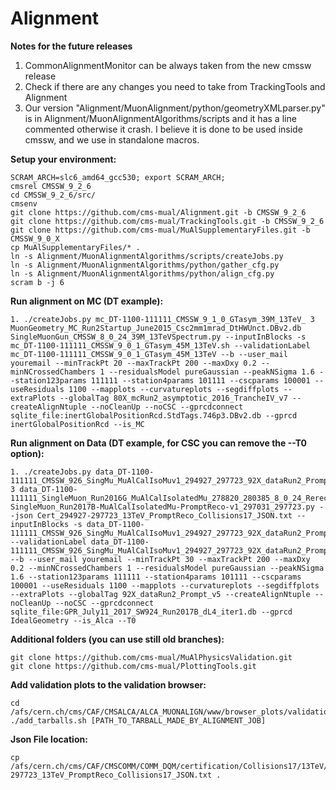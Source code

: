 # Alignment
**Notes for the future releases**
1. CommonAlignmentMonitor can be always taken from the new cmssw release
2. Check if there are any changes you need to take from TrackingTools and Alignment
3. Our version "Alignment/MuonAlignment/python/geometryXMLparser.py" is in Alignment/MuonAlignmentAlgorithms/scripts and it has a line commented otherwise it crash. I believe it is done to be used inside cmssw, and we use in standalone macros.

**Setup your environment:**   
```
SCRAM_ARCH=slc6_amd64_gcc530; export SCRAM_ARCH;
cmsrel CMSSW_9_2_6
cd CMSSW_9_2_6/src/
cmsenv
git clone https://github.com/cms-mual/Alignment.git -b CMSSW_9_2_6
git clone https://github.com/cms-mual/TrackingTools.git -b CMSSW_9_2_6
git clone https://github.com/cms-mual/MuAlSupplementaryFiles.git -b CMSSW_9_0_X
cp MuAlSupplementaryFiles/* .
ln -s Alignment/MuonAlignmentAlgorithms/scripts/createJobs.py
ln -s Alignment/MuonAlignmentAlgorithms/python/gather_cfg.py
ln -s Alignment/MuonAlignmentAlgorithms/python/align_cfg.py
scram b -j 6
```

**Run alignment on MC (DT example):**   
```
1. ./createJobs.py mc_DT-1100-111111_CMSSW_9_1_0_GTasym_39M_13TeV_ 3 MuonGeometry_MC_Run2Startup_June2015_Csc2mm1mrad_DtHWUnct.DBv2.db SingleMuonGun_CMSSW_8_0_24_39M_13TeVSpectrum.py --inputInBlocks -s mc_DT-1100-111111_CMSSW_9_0_1_GTasym_45M_13TeV.sh --validationLabel mc_DT-1100-111111_CMSSW_9_0_1_GTasym_45M_13TeV --b --user_mail youremail --minTrackPt 20 --maxTrackPt 200 --maxDxy 0.2 --minNCrossedChambers 1 --residualsModel pureGaussian --peakNSigma 1.6 --station123params 111111 --station4params 101111 --cscparams 100001 --useResiduals 1100 --mapplots --curvatureplots --segdiffplots --extraPlots --globalTag 80X_mcRun2_asymptotic_2016_TrancheIV_v7 --createAlignNtuple --noCleanUp --noCSC --gprcdconnect sqlite_file:inertGlobalPositionRcd.StdTags.746p3.DBv2.db --gprcd inertGlobalPositionRcd --is_MC
```

**Run alignment on Data (DT example, for CSC you can remove the --T0 option):**
```
1. ./createJobs.py data_DT-1100-111111_CMSSW_926_SingMu_MuAlCalIsoMuv1_294927_297723_92X_dataRun2_Prompt_v5_T0_ 3 data_DT-1100-111111_SingleMuon_Run2016G_MuAlCalIsolatedMu_278820_280385_8_0_24_Rerecov1_03.db SingleMuon_Run2017B-MuAlCalIsolatedMu-PromptReco-v1_297031_297723.py --json Cert_294927-297723_13TeV_PromptReco_Collisions17_JSON.txt --inputInBlocks -s data_DT-1100-111111_CMSSW_926_SingMu_MuAlCalIsoMuv1_294927_297723_92X_dataRun2_Prompt_v5_T0.sh --validationLabel data_DT-1100-111111_CMSSW_926_SingMu_MuAlCalIsoMuv1_294927_297723_92X_dataRun2_Prompt_v5_T0 --b --user_mail youremail --minTrackPt 30 --maxTrackPt 200 --maxDxy 0.2 --minNCrossedChambers 1 --residualsModel pureGaussian --peakNSigma 1.6 --station123params 111111 --station4params 101111 --cscparams 100001 --useResiduals 1100 --mapplots --curvatureplots --segdiffplots --extraPlots --globalTag 92X_dataRun2_Prompt_v5 --createAlignNtuple --noCleanUp --noCSC --gprcdconnect sqlite_file:GPR_July11_2017_SW924_Run2017B_dL4_iter1.db --gprcd IdealGeometry --is_Alca --T0
```

**Additional folders (you can use still old branches):**   
```
git clone https://github.com/cms-mual/MuAlPhysicsValidation.git
git clone https://github.com/cms-mual/PlottingTools.git
```

**Add validation plots to the validation browser:**   
```
cd /afs/cern.ch/cms/CAF/CMSALCA/ALCA_MUONALIGN/www/browser_plots/validation    
./add_tarballs.sh [PATH_TO_TARBALL_MADE_BY_ALIGNMENT_JOB]
```

**Json File location:**   
```
cp /afs/cern.ch/cms/CAF/CMSCOMM/COMM_DQM/certification/Collisions17/13TeV/PromptReco/Cert_294927-297723_13TeV_PromptReco_Collisions17_JSON.txt .
```

